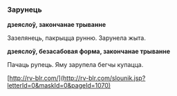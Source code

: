 ### Зарунець
**дзеяслоў, закончанае трыванне**

Зазелянець, пакрыцца рунню. Зарунела жыта.

**дзеяслоў, безасабовая форма, закончанае трыванне**

Пачаць рупець. Яму зарупела бегчы купацца.

<a rel="author">[http://rv-blr.com/](http://rv-blr.com/slounik.jsp?letterId=0&maskId=0&pageId=1070)</a>
